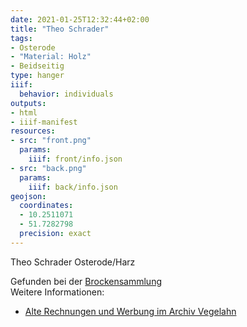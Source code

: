 ```yaml
---
date: 2021-01-25T12:32:44+02:00
title: "Theo Schrader"
tags:
- Osterode
- "Material: Holz"
- Beidseitig
type: hanger
iiif:
  behavior: individuals
outputs:
- html
- iiif-manifest
resources:
- src: "front.png"
  params:
    iiif: front/info.json
- src: "back.png"
  params:
    iiif: back/info.json
geojson:
  coordinates:
  - 10.2511071
  - 51.7282798
  precision: exact
---
```

Theo Schrader Osterode/Harz

<div class="source">Gefunden bei der <a href="https://www.neue-arbeit-brockensammlung.de/geschaefte/gebrauchtmoebelkaufhaus/">Brockensammlung</a></div>

<div class="notes">
Weitere Informationen:
<ul>
<li><a href="https://www.archiv-vegelahn.de/index.php/osterode-am-harz/12-osteroder-reklame/6786-schrader-theo-herrenausstattung">Alte Rechnungen und Werbung im Archiv Vegelahn</a></li>
</ul>
</div>
